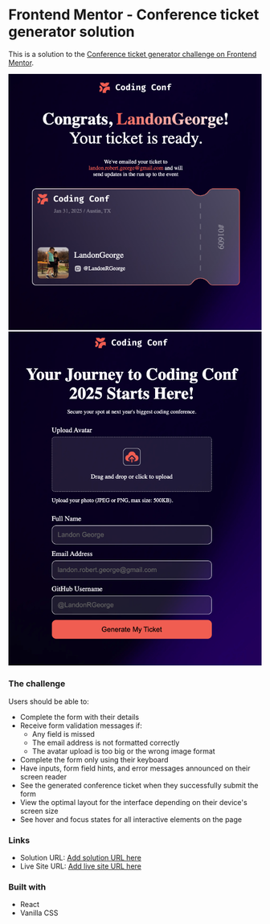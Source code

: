 # Frontend Mentor - Conference ticket generator solution

This is a solution to the [Conference ticket generator challenge on Frontend Mentor](https://www.frontendmentor.io/challenges/conference-ticket-generator-oq5gFIU12w).

![](./screenshot-front.png)  
![](./screenshot-back.png)

### The challenge

Users should be able to:

- Complete the form with their details
- Receive form validation messages if:
  - Any field is missed
  - The email address is not formatted correctly
  - The avatar upload is too big or the wrong image format
- Complete the form only using their keyboard
- Have inputs, form field hints, and error messages announced on their screen reader
- See the generated conference ticket when they successfully submit the form
- View the optimal layout for the interface depending on their device's screen size
- See hover and focus states for all interactive elements on the page

### Links

- Solution URL: [Add solution URL here](https://github.com/LandonRGeorge/fem-conference-ticket-generator)
- Live Site URL: [Add live site URL here](https://warm-druid-740b8a.netlify.app/)

### Built with
- React
- Vanilla CSS
